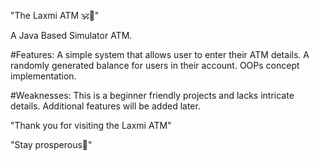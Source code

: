 "The Laxmi ATM 🕉️🏧"

A Java Based Simulator ATM.

#Features:
A simple system that allows user to enter their ATM details.
A randomly generated balance for users in their account.
OOPs concept implementation.

#Weaknesses:
This is a beginner friendly projects and lacks intricate details. Additional features will be added later. 

"Thank you for visiting the Laxmi ATM"

"Stay prosperous🏅"
